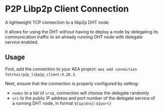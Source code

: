 # P2P Libp2p Client Connection

A lightweight TCP connection to a libp2p DHT node.

It allows for using the DHT without having to deploy a node by delegating its communication traffic to an already running DHT node with delegate service enabled.


## Usage 

First, add the connection to your AEA project: `aea add connection fetchai/p2p_libp2p_client:0.20.3`.

Next, ensure that the connection is properly configured by setting:

- `nodes` to a list of `uri`s, connection will choose the delegate randomly
- `uri` to the public IP address and port number of the delegate service of a running DHT node, in format `${ip|dns}:${port}`
